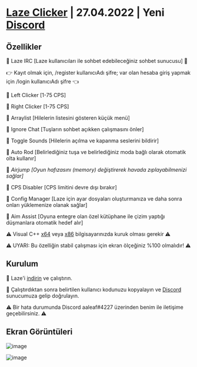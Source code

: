 # [Laze Clicker](https://github.com/aaleaf/Laze/releases/tag/Laze) | 27.04.2022 | Yeni [Discord](https://discord.gg/uVBcyVdMuZ)
## Özellikler

💠 Laze IRC [Laze kullanıcıları ile sohbet edebileceğiniz sohbet sunucusu] 💠

👉 Kayıt olmak için, /register kullanıcıAdı şifre; var olan hesaba giriş yapmak için /login kullanıcıAdı şifre 👈


🔰 Left Clicker [1-75 CPS]

🔰 Right Clicker [1-75 CPS]

🔰 Arraylist [Hilelerin listesini gösteren küçük menü]

🔰 Ignore Chat [Tuşların sohbet açıkken çalışmasını önler]

🔰 Toggle Sounds [Hilelerin açılma ve kapanma seslerini bildirir]

🔰 Auto Rod [Belirlediğiniz tuşa ve belirlediğiniz moda bağlı olarak otomatik olta kullanır]

🔰 _Airjump [Oyun hafızasını (memory) değiştirerek havada zıplayabilmenizi sağlar]_

🔰 CPS Disabler [CPS limitini devre dışı bırakır]

🔰 Config Manager [Laze için ayar dosyaları oluşturmanıza ve daha sonra onları yüklemenize olanak sağlar]

🔰 Aim Assist [Oyuna entegre olan özel kütüphane ile çizim yaptığı düşmanlara otomatik hedef alır]

⚠️ Visual C++ [x64](https://aka.ms/vs/17/release/vc_redist.x64.exe) veya [x86](https://aka.ms/vs/17/release/vc_redist.x86.exe) bilgisayarınızda kuruk olması gerekir ⚠️

⚠️ UYARI: Bu özelliğin stabil çalışması için ekran ölçeğiniz %100 olmalıdır! ⚠️

## Kurulum


💠 Laze'i [indirin](https://github.com/aaleaf/Laze/releases/download/Laze/Laze.exe) ve çalıştırın.

💠 Çalıştırdıktan sonra belirtilen kullanıcı kodunuzu kopyalayın ve [Discord](https://discord.gg/uVBcyVdMuZ) sunucumuza gelip doğrulayın.

⚠ Bir hata durumunda Discord aaleaf#4227 üzerinden benim ile iletişime geçebilirsiniz. ⚠

## Ekran Görüntüleri

![image](https://user-images.githubusercontent.com/45121448/165632961-d48e7807-5995-44fe-912c-137b1c79b125.png)

![image](https://user-images.githubusercontent.com/45121448/165631711-864efa2e-5de9-4716-ac9c-bc69dfca058b.png)

